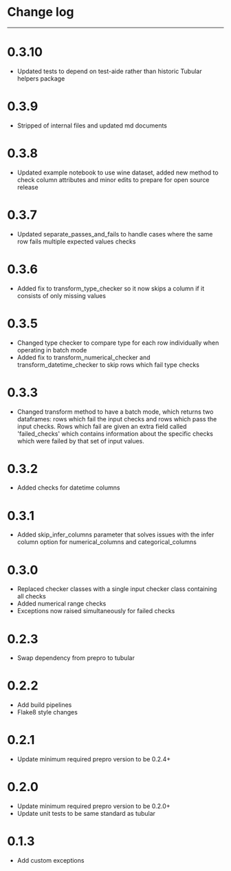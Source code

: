 # Change log

----
# 0.3.10
- Updated tests to depend on test-aide rather than historic Tubular helpers package

# 0.3.9
- Stripped of internal files and updated md documents

# 0.3.8
- Updated example notebook to use wine dataset, added new method to check column attributes and minor edits to prepare for open source release

# 0.3.7
- Updated separate_passes_and_fails to handle cases where the same row fails multiple expected values checks

# 0.3.6
- Added fix to transform_type_checker so it now skips a column if it consists of only missing values

# 0.3.5
- Changed type checker to compare type for each row individually when operating in batch mode
- Added fix to transform_numerical_checker and transform_datetime_checker to skip rows which fail type checks

# 0.3.3

- Changed transform method to have a batch mode, which returns two dataframes: rows which fail the input checks and rows which pass the input checks. Rows which fail are given an extra field called 'failed_checks' which contains information about the specific checks which were failed by that set of input values.

# 0.3.2

- Added checks for datetime columns

# 0.3.1

- Added skip_infer_columns parameter that solves issues with the infer column option for numerical_columns and categorical_columns

# 0.3.0

- Replaced checker classes with a single input checker class containing all checks
- Added numerical range checks
- Exceptions now raised simultaneously for failed checks

# 0.2.3

- Swap dependency from prepro to tubular

# 0.2.2

- Add build pipelines
- Flake8 style changes

# 0.2.1

- Update minimum required prepro version to be 0.2.4+ 

# 0.2.0

- Update minimum required prepro version to be 0.2.0+ 
- Update unit tests to be same standard as tubular

# 0.1.3

- Add custom exceptions
